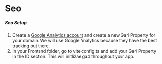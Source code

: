 # Seo

##### Seo Setup

1. Create a [Google Analytics account](https://analytics.google.com/analytics/web/?authuser=0#/provision/SignUp) and create a new Ga4 Property for your domain. We will use Google Analytics because they have the best tracking out there.
2. In your Frontend folder, go to vite.config.ts and add your Ga4 Property in the ID section. This will initlizae ga4 throughout your app.
